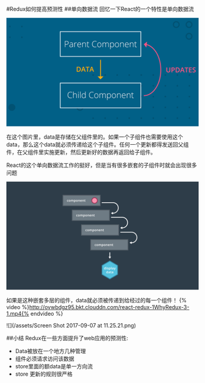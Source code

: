 #Redux如何提高预测性
##单向数据流
回忆一下React的一个特性是单向数据流

![](/assets/data-flow.jpg)

在这个图片里，data是存储在父组件里的。如果一个子组件也需要使用这个data，那么这个data就必须传递给这个子组件。任何一个更新都得发送回父组件，在父组件里实施更新，然后更新好的数据再返回给子组件。

React的这个单向数据流工作的挺好，但是当有很多嵌套的子组件时就会出现很多问题

![](/assets/react嵌套)

如果是这种嵌套多层的组件，data就必须被传递到给经过的每一个组件！
{% video %}http://ovwbdgz95.bkt.clouddn.com/react-redux-1WhyRedux-3-1.mp4{% endvideo %}

![](/assets/Screen Shot 2017-09-07 at 11.25.21.png)

##小结
Redux在一些方面提升了web应用的预测性:
- Data被放在一个地方几种管理
- 组件必须请求访问该数据
- store里面的额data是单一方向流
- store 更新的规则很严格
